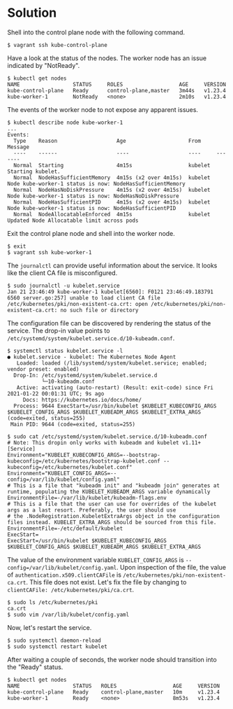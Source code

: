 # Solution

Shell into the control plane node with the following command.

```
$ vagrant ssh kube-control-plane
```

Have a look at the status of the nodes. The worker node has an issue indicated by "NotReady".

```
$ kubectl get nodes
NAME                 STATUS     ROLES                  AGE     VERSION
kube-control-plane   Ready      control-plane,master   3m44s   v1.23.4
kube-worker-1        NotReady   <none>                 2m10s   v1.23.4
```

The events of the worker node to not expose any apparent issues.

```
$ kubectl describe node kube-worker-1
...
Events:
  Type    Reason                   Age                    From     Message
  ----    ------                   ----                   ----     -------
  Normal  Starting                 4m15s                  kubelet  Starting kubelet.
  Normal  NodeHasSufficientMemory  4m15s (x2 over 4m15s)  kubelet  Node kube-worker-1 status is now: NodeHasSufficientMemory
  Normal  NodeHasNoDiskPressure    4m15s (x2 over 4m15s)  kubelet  Node kube-worker-1 status is now: NodeHasNoDiskPressure
  Normal  NodeHasSufficientPID     4m15s (x2 over 4m15s)  kubelet  Node kube-worker-1 status is now: NodeHasSufficientPID
  Normal  NodeAllocatableEnforced  4m15s                  kubelet  Updated Node Allocatable limit across pods
```

Exit the control plane node and shell into the worker node.

```
$ exit
$ vagrant ssh kube-worker-1
```

The `journalctl` can provide useful information about the service. It looks like the client CA file is misconfigured.

```
$ sudo journalctl -u kubelet.service
Jan 21 23:46:49 kube-worker-1 kubelet[6560]: F0121 23:46:49.183791    6560 server.go:257] unable to load client CA file /etc/kubernetes/pki/non-existent-ca.crt: open /etc/kubernetes/pki/non-existent-ca.crt: no such file or directory
```

The configuration file can be discovered by rendering the status of the service. The drop-in value points to `/etc/systemd/system/kubelet.service.d/10-kubeadm.conf`.

```
$ systemctl status kubelet.service -l
● kubelet.service - kubelet: The Kubernetes Node Agent
   Loaded: loaded (/lib/systemd/system/kubelet.service; enabled; vendor preset: enabled)
  Drop-In: /etc/systemd/system/kubelet.service.d
           └─10-kubeadm.conf
   Active: activating (auto-restart) (Result: exit-code) since Fri 2021-01-22 00:01:31 UTC; 9s ago
     Docs: https://kubernetes.io/docs/home/
  Process: 9644 ExecStart=/usr/bin/kubelet $KUBELET_KUBECONFIG_ARGS $KUBELET_CONFIG_ARGS $KUBELET_KUBEADM_ARGS $KUBELET_EXTRA_ARGS (code=exited, status=255)
 Main PID: 9644 (code=exited, status=255)
 
$ sudo cat /etc/systemd/system/kubelet.service.d/10-kubeadm.conf
# Note: This dropin only works with kubeadm and kubelet v1.11+
[Service]
Environment="KUBELET_KUBECONFIG_ARGS=--bootstrap-kubeconfig=/etc/kubernetes/bootstrap-kubelet.conf --kubeconfig=/etc/kubernetes/kubelet.conf"
Environment="KUBELET_CONFIG_ARGS=--config=/var/lib/kubelet/config.yaml"
# This is a file that "kubeadm init" and "kubeadm join" generates at runtime, populating the KUBELET_KUBEADM_ARGS variable dynamically
EnvironmentFile=-/var/lib/kubelet/kubeadm-flags.env
# This is a file that the user can use for overrides of the kubelet args as a last resort. Preferably, the user should use
# the .NodeRegistration.KubeletExtraArgs object in the configuration files instead. KUBELET_EXTRA_ARGS should be sourced from this file.
EnvironmentFile=-/etc/default/kubelet
ExecStart=
ExecStart=/usr/bin/kubelet $KUBELET_KUBECONFIG_ARGS $KUBELET_CONFIG_ARGS $KUBELET_KUBEADM_ARGS $KUBELET_EXTRA_ARGS
```

The value of the environment variable `KUBELET_CONFIG_ARGS` is `--config=/var/lib/kubelet/config.yaml`. Upon inspection of the file, the value of `authentication.x509.clientCAFile` is `/etc/kubernetes/pki/non-existent-ca.crt`. This file does not exist. Let's fix the file by changing to `clientCAFile: /etc/kubernetes/pki/ca.crt`.

```
$ sudo ls /etc/kubernetes/pki
ca.crt
$ sudo vim /var/lib/kubelet/config.yaml
```

Now, let's restart the service.

```
$ sudo systemctl daemon-reload
$ sudo systemctl restart kubelet
```

After waiting a couple of seconds, the worker node should transition into the "Ready" status.

```
$ kubectl get nodes
NAME                 STATUS   ROLES                  AGE     VERSION
kube-control-plane   Ready    control-plane,master   10m     v1.23.4
kube-worker-1        Ready    <none>                 8m53s   v1.23.4
```